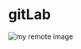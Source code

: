 # gitLab
![my remote image](https://1.bp.blogspot.com/-zaBLLuTWfuc/XwpJtNMofGI/AAAAAAAAEKg/cYIYll9567kf_dqDFPSV9RZQxRTpevvggCLcBGAsYHQ/s800-rw-e360-l50/%25D9%2585%25D8%25B4%25D8%25B1%25D9%2588%25D8%25B9%2B%25D9%2584%25D9%2584%25D8%25B5%25D9%2588%25D8%25B1%25D8%25A9%2B%25D8%25A7%25D9%2584%25D9%2585%25D8%25B5%25D8%25BA%25D8%25B1%25D8%25A9.png)
